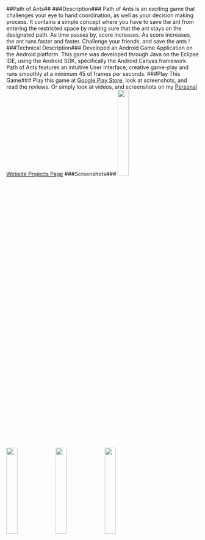 ##Path of Ants##
###Description###
Path of Ants is an exciting game that challenges your eye to hand coordination, as well as your decision making process. It contains a simple concept where you have to save the ant from entering the restricted space by making sure that the ant stays on the designated path. As time passes by, score increases. As score increases, the ant runs faster and faster. Challenge your friends, and save the ants !
###Technical Description###
Developed an Android Game Application on the Android platform. This game was developed through Java on the Eclipse IDE, using the Android SDK, specifically the Android Canvas framework. Path of Ants features an intuitive User Interface, creative game-play and runs smoothly at a minimum 45 of frames per seconds. 
###Play This Game###
Play this game at <a href="https://play.google.com/store/apps/details?id=zunair.syed.pathofants">Google Play Store</a>, look at screenshots, and read the reviews. Or simply look at videos, and screenshots on my <a href="https://ece.uwaterloo.ca/~zu2syed/projects.html">Personal Website Projects Page</a>
###Screenshots###
<img width="24%" src="https://ece.uwaterloo.ca/~zu2syed/pathofantspic1.png" />&nbsp;
<img width="24%" src="https://ece.uwaterloo.ca/~zu2syed/pathofantspic2.png" />&nbsp;
<img width="24%" src="https://ece.uwaterloo.ca/~zu2syed/pathofantspic3.png" />&nbsp;
<img width="24%" src="https://ece.uwaterloo.ca/~zu2syed/pathofantspic4.png" />&nbsp;
